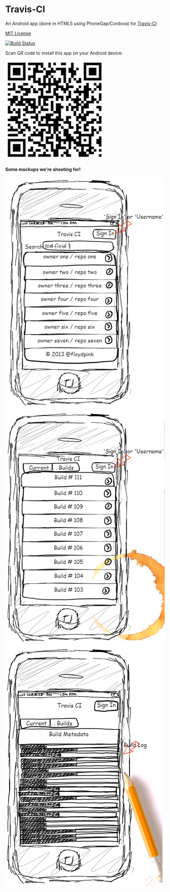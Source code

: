 Travis-CI
=========

An Android app (done in HTML5 using PhoneGap/Cordova) for [Travis-CI](https://travis-ci.org/)

[MIT License](LICENSE.md)

[![Build Status](https://travis-ci.org/floydpink/Travis-CI.png?branch=master)](https://travis-ci.org/floydpink/Travis-CI)

Scan QR code to install this app on your Android device:

![Scan QR Code to Install](installer-qr-code.png)
 
#### Some mockups we're shooting for!
 
 ![Landing](mockups/landing.png) ![Builds History](mockups/all-builds.png) ![Single Build](mockups/single-build.png)

